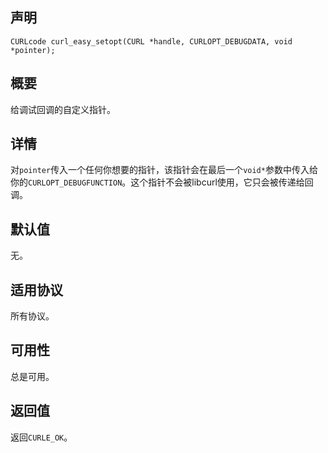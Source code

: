 ## 声明

```
CURLcode curl_easy_setopt(CURL *handle, CURLOPT_DEBUGDATA, void *pointer);
```

## 概要

给调试回调的自定义指针。

## 详情

对`pointer`传入一个任何你想要的指针，该指针会在最后一个`void*`参数中传入给你的`CURLOPT_DEBUGFUNCTION`。这个指针不会被libcurl使用，它只会被传递给回调。

## 默认值

无。

## 适用协议

所有协议。

## 可用性

总是可用。

## 返回值

返回`CURLE_OK`。